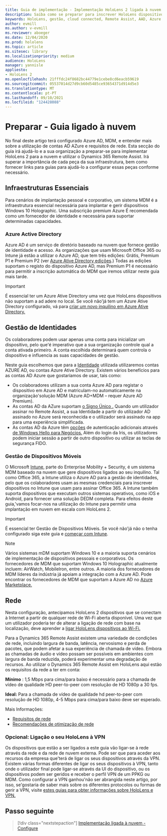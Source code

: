 ```yaml
---
title: Guia de implementação - Implementação HoloLens 2 ligada à nuvem em escala com assistência remota - Prepare
description: Saiba como se preparar para inscrever HoloLens dispositivos através de uma rede Cloud Connected utilizando diretório ativo azul e gestão de identidade.
keywords: HoloLens, gestão, cloud connected, Remote Assist, AAD, Azure AD, MDM, Mobile Device Management
author: evmill
ms.author: v-evmill
ms.reviewer: aboeger
ms.date: 12/04/2020
ms.prod: hololens
ms.topic: article
ms.sitesec: library
ms.localizationpriority: medium
audience: HoloLens
manager: yannisle
appliesto:
- HoloLens 2
ms.openlocfilehash: 21fffdc24f8682bc44779e1cebe8cd6eacb59619
ms.sourcegitcommit: 05537014d27d9cb60d5485ce93654371d914d5e3
ms.translationtype: MT
ms.contentlocale: pt-PT
ms.lasthandoff: 09/10/2021
ms.locfileid: "124428088"
---
```

# <a name="prepare---cloud-connected-guide"></a>Preparar - Guia ligado à nuvem

No final deste artigo terá configurado Azure AD, MDM, e entender mais sobre a utilização de contas AD AZure e requisitos de rede. Esta secção do guia irá ajudá-lo e a sua organização a preparar-se para implementar HoloLens 2 para a nuvem e utilizar o Dynamics 365 Remote Assist. Irá superar a importância de cada peça da sua infraestrutura, bem como fornecer links para guias para ajudá-lo a configurar essas peças conforme necessário.

## <a name="infrastructure-essentials"></a>Infraestruturas Essenciais

Para cenários de implantação pessoal e corporativo, um sistema MDM é a infraestrutura essencial necessária para implantar e gerir dispositivos Windows 10 Holographic. Uma subscrição premium Azure É recomendada como um fornecedor de identidade e necessária para suportar determinadas capacidades.

### <a name="azure-active-directory"></a>Azure Active Directory

Azure AD é um serviço de diretório baseado na nuvem que fornece gestão de identidade e acesso. As organizações que usam Microsoft Office 365 ou Intune já estão a utilizar o Azure AD, que tem três edições: Grátis, Premium P1 e Premium P2 (ver [Azure Ative Directory edições](https://azure.microsoft.com/documentation/articles/active-directory-editions).) Todas as edições suportam o registo do dispositivo Azure AD, mas Premium P1 é necessário para permitir a inscrição automática do MDM que iremos utilizar neste guia mais tarde.

> [!IMPORTANT]
> É essencial ter um Azure Ative Directory uma vez que HoloLens dispositivos não suportam a ad adere no local. Se você não&#39;já tem um Azure Ative Directory configurado, vá para [criar um novo inquilino em Azure Ative Directory.](/azure/active-directory/fundamentals/active-directory-access-create-new-tenant)

## <a name="identity-management"></a>Gestão de Identidades

Os colaboradores podem usar apenas uma conta para inicializar um dispositivo, pelo que&#39;é imperativo que a sua organização controle qual a conta ativada primeiro. A conta escolhida determinará quem controla o dispositivo e influencia as suas capacidades de gestão.

Neste guia escolhemos que para a [Identidade](/hololens/hololens-identity) utilizada utilizaremos contas AZURE AD, ou contas Azure Ative Directory. Existem vários benefícios para as contas AD Azure que gostaríamos de usar, tais como:

- Os colaboradores utilizam a sua conta Azure AD para registar o dispositivo em Azure AD e matriculam-no automaticamente na organização&#39;solução MDM (Azure AD+MDM – requer Azure AD Premium).
- As contas AD da AZure suportam [o Signo Único .](/azure/active-directory/manage-apps/what-is-single-sign-on) Quando um utilizador assinar no Remote Assist, a sua Identidade a partir do utilizador AD assinado no Azure será reconhecida e o utilizador será assinado na app para uma experiência simplificada.
- As contas AD da Azure têm [opções](/hololens/hololens-identity) de autenticação adicionais através [de Windows Hello para Negócios.](/windows/security/identity-protection/hello-for-business/hello-identity-verification) Além do login da Iris, os utilizadores podem iniciar sessão a partir de outro dispositivo ou utilizar as teclas de segurança FIDO.

### <a name="mobile-device-management"></a>Gestão de Dispositivos Móveis

O Microsoft [Intune](/mem/intune/fundamentals/what-is-intune), parte do Enterprise Mobility + Security, é um sistema MDM baseado na nuvem que gere dispositivos ligados ao seu inquilino. Tal como Office 365, a Intune utiliza o Azure AD para a gestão de identidades, pelo que os colaboradores usam as mesmas credenciais para inscrever dispositivos no Intune que usam para assinar Office 365. A Intune também suporta dispositivos que executam outros sistemas operativos, como iOS e Android, para fornecer uma solução DEDM completa. Para efeitos deste guia,&#39;vamos focar-nos na utilização do Intune para permitir uma implantação em nuvem em escala com HoloLens 2.

> [!IMPORTANT]
> É essencial ter Gestão de Dispositivos Móveis. Se você não&#39;já não o tenha configurado siga este guia e [começar com Intune](/mem/intune/fundamentals/free-trial-sign-up).

> [!NOTE]
> Vários sistemas mDM suportam Windows 10 e a maioria suporta cenários de implementação de dispositivos pessoais e corporativos. Os fornecedores de MDM que suportam Windows 10 Holographic atualmente incluem: AirWatch, MobileIron, entre outros. A maioria dos fornecedores de MDM líderes da indústria já apoiam a integração com a Azure AD. Pode encontrar os fornecedores de MDM que suportam a Azure AD no [Azure Marketplace.](https://azure.microsoft.com/marketplace/)

## <a name="network"></a>Rede

Nesta configuração, antecipamos HoloLens 2 dispositivos que se conectam à Internet a partir de qualquer rede de Wi-Fi aberta disponível. Uma vez que um utilizador poderia ter de alterar a ligação de rede com base na localização, deve aprender a [ligar HoloLens dispositivos ao Wi-Fi.](/hololens/hololens-network)

Para a Dynamics 365 Remote Assist existem uma variedade de condições de rede, incluindo largura de banda, latência, nervosismo e perda de pacotes, que podem afetar a sua experiência de chamada de vídeo. Embora as chamadas de áudio e vídeo possam ser possíveis em ambientes com largura de banda reduzida, poderá experimentar uma degradação de recursos. Ao utilizar o Dynamics 365 Remote Assist em HoloLens aqui estão os requisitos da rede a ter em conta:

**Mínimo** : 1,5 Mbps para cima/para baixo é necessário para a chamada de vídeo de qualidade HD peer-to-peer com resolução de HD 1080p a 30 fps.

**Ideal:** Para a chamada de vídeo de qualidade hd peer-to-peer com resolução de HD 1080p, 4-5 Mbps para cima/para baixo deve ser esperado.

Mais Informações:

- [Requisitos de rede](/dynamics365/mixed-reality/remote-assist/requirements#network-requirements)
- [Recomendações de otimização de rede](/dynamics365/mixed-reality/remote-assist/requirements#dynamics-365-remote-assist-hololens)

### <a name="optional-connect-your-hololens-to-vpn"></a>Opcional: Ligação o seu HoloLens à VPN

Os dispositivos que estão a ser ligados a este guia vão ligar-se à rede através da rede e da rede de nuvem externa. Pode ser que para aceder aos recursos da empresa que&#39;terá de ligar os seus dispositivos através da VPN. Existem várias formas diferentes de ligar os seus dispositivos à VPN, tanto onde o utilizador final pode ligar-se através da UI do dispositivo, ou os dispositivos podem ser geridos e receber o perfil VPN de um PPKG ou MDM. Como configurar a VPN ganhou&#39;não ser abrangida neste artigo, por isso, se&#39;gostaria de saber mais sobre os diferentes protocolos ou formas de gerir a VPN, visite [estes guias para obter informações sobre HoloLens e VPN.](/hololens/hololens-network#vpn)

## <a name="next-step"></a>Passo seguinte

> [!div class="nextstepaction"]
> [Implementação ligada à nuvem - Configure](hololens2-cloud-connected-configure.md)
